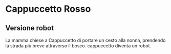 
# Cappuccetto Rosso
## Versione robot

La mamma chiese a Cappuccetto di portare un cesto alla nonna, prendendo la strada più breve attraverso il bosco.
cappuccetto diventa un robot.